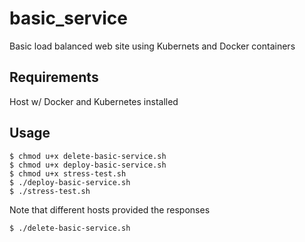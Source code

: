 # basic_service
Basic load balanced web site using Kubernets and Docker containers

## Requirements
Host w/ Docker and Kubernetes installed

## Usage
```
$ chmod u+x delete-basic-service.sh 
$ chmod u+x deploy-basic-service.sh 
$ chmod u+x stress-test.sh
$ ./deploy-basic-service.sh
$ ./stress-test.sh
```
Note that different hosts provided the responses
```
$ ./delete-basic-service.sh
```